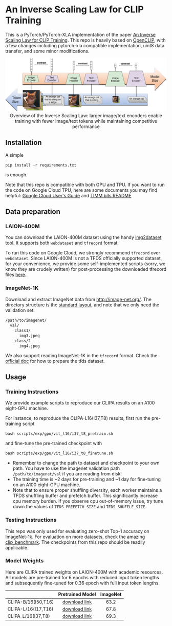 # An Inverse Scaling Law for CLIP Training
This is a PyTorch/PyTorch-XLA implementation of the paper  [An Inverse Scaling Law for CLIP Training](https://arxiv.org/abs/2305.07017).
This repo is heavily based on [OpenCLIP](https://github.com/mlfoundations/open_clip), 
with a few changes including pytorch-xla compatible implementation, uint8 data transfer, and some minor modifications.

<p align="center">
  <img src="figs/inverse_scaling_law.png" width="1080">
Overview of the Inverse Scaling Law: larger image/text encoders
enable training with fewer image/text tokens while maintaining competitive performance
</p>

## Installation
A simple 
```
pip install -r requirements.txt
```
is enough.

Note that this repo is compatible with both GPU and TPU. If you want to run the code on Google Cloud TPU, here are some documents you may find helpful:
[Google Cloud User's Guide](https://cloud.google.com/tpu/docs/pytorch-xla-ug-tpu-vm) and [TIMM bits README](https://github.com/rwightman/pytorch-image-models/blob/bits_and_tpu/timm/bits/README.md)


## Data preparation
### LAION-400M
You can download the LAION-400M dataset using the handy [img2dataset](https://github.com/rom1504/img2dataset) tool. 
It supports both `webdataset` and `tfrecord` format. 

To run this code on Google Cloud, we strongly recommend `tfrecord` over `webdataset`.
Since LAION-400M is not a TFDS officially supported dataset, for your convenience, we provide some self-implemented scripts (sorry, we know they are crudely written) for post-processing the downloaded tfrecord files [here](../data/laion400m/README.md)..

### ImageNet-1K
Download and extract ImageNet data from http://image-net.org/.
The directory structure is the [standard layout](https://pytorch.org/docs/stable/torchvision/datasets.html#imagefolder), and note that we only need the validation set:

```
/path/to/imagenet/
  val/
    class1/
      img3.jpeg
    class/2
      img4.jpeg
```

We also support reading ImageNet-1K in the `tfrecord` format. 
Check the [official doc](https://www.tensorflow.org/datasets/cli) for how to prepare the tfds dataset.

## Usage

### Training Instructions
We provide example scripts to reproduce our CLIPA results on an A100 eight-GPU machine.

For instance, to reproduce the CLIPA-L16(I37,T8) results, first run the pre-training script
```
bash scripts/exp/gpu/vit_l16/i37_t8_pretrain.sh
```
and fine-tune the pre-trained checkpoint with
```
bash scripts/exp/gpu/vit_l16/i37_t8_finetune.sh
```
- Remember to change the path to dataset and checkpoint to your own path. You have to use the imagenet validation path `/path/to/imagenet/val` if you are reading from disk! 
- The training time is ~2 days for pre-training and ~1 day for fine-tuning on an A100 eight-GPU machine.
- Note that to ensure proper shuffling diversity, each worker maintains a TFDS shuffling buffer and prefetch buffer. 
This significantly increase cpu memory burden. If you observe cpu out-of-memory issue, try tune down the values of `TFDS_PREFETCH_SIZE` and `TFDS_SHUFFLE_SIZE`.

### Testing Instructions
This repo was only used for evaluating zero-shot Top-1 accuracy on ImageNet-1k. 
For evaluation on more datasets, check the amazing [clip_benchmark](https://github.com/LAION-AI/CLIP_benchmark).
The checkpoints from this repo should be readily applicable.

### Model Weights
Here are CLIPA trained weights on LAION-400M with academic resources. 
All models are pre-trained for 6 epochs with reduced input token lengths and subsequently fine-tuned for 0.36 epoch with full input token lengths.

|                     |                                          Pretrained Model                                           | ImageNet |
|---------------------|:---------------------------------------------------------------------------------------------------:|:--------:|
| CLIPA-B/16(I50,T16) | [download link](https://drive.google.com/file/d/1fURK0K_a3-83jVEI4PVEbnEJb_V6UbGv/view?usp=sharing) |   63.2   |
| CLIPA-L/16(I17,T16) | [download link](https://drive.google.com/file/d/18qqZGOTGOgb3I3JWONuat6qObsgLq7sR/view?usp=sharing) |   67.8   |
| CLIPA_L/16(I37,T8)  | [download link](https://drive.google.com/file/d/1lV7pLORUK04T9QKKx9TpYtMws-AZrib0/view?usp=sharing) |   69.3   |